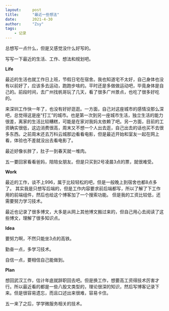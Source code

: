 ```yaml
---
layout:     post
title:      "最近一些想法"
date:       2021-4-30
author:     "Zsy"
tags:      
    - 记录
---
```


总想写一点什么，但是又感觉没什么好写的。

写写一下最近的生活、工作、想法和规划吧。

**Life**

最近的生活也就工作日上班，节假日宅在宿舍。我也知道宅不太好，自己身体也没有以前好了，应该多去运动，跑跑步啥的。平时还是多做做运动吧，毕竟身体是自己的。前段时间，去广州找帆哥玩了几天，看了很多广州景点，也吃了很多好吃的。

来深圳工作快一年了，也没有好好逛逛。一方面，自己对这座城市的感情没那么深吧，总觉得这是座“打工”的城市。也是第一次到另一座城市生活，独立生活的能力很差，离家的生活比较糟糕，可能是在家对我妈太依赖了吧。另一方面，目前的工资确实很低，这边消费很高，周末又不想一个人出去逛，自己出去的话也买不去很多东西。之前周末还去万科云城那边看看电影，但是最近开始和室友一起在网上看，体验也不差就没出去看电影了。

最近好像长胖了，肚子一到春天就一堆肉。

五一要回家看看爸妈，陪陪女朋友。但是只买到2号凌晨3点的票，就很难受。

**Work**

最近的工作，谈不上996，属于比较轻松的吧，但是一般晚上到宿舍也都8点多了。
其实我是只想写后端的，但是工作内容要求前后端都写，所以了解了下工作用的前端组件，然后也给这个博客加了一个搜索功能。
但是我的工资比较低，还需要努力学习技术。

最近也记录了很多博文，大多是从网上其他博文搬过来的，但自己用心去阅读了这些博文，理解了很多知识点。

**Idea**

要努力啊，不然只能坐3点的高铁。

勤奋一点，多学习技术。

自信一点，要相信自己能做到。

**Plan**

想回武汉工作，估计年底就辞职回去吧。但是换工作，想要高工资得技术厉害才行。所以最近看的都是一些八股文类型的，理论很深的知识，然后写博客记录下来。但是很容易遗忘，而且口述出来很难，容易卡住。

五一来了之后，学学微服务相关的技术。